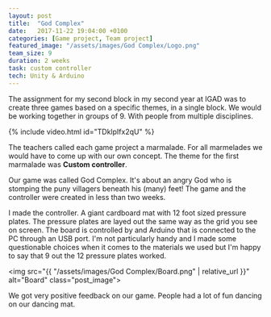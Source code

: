 ```yaml
---
layout: post
title:  "God Complex"
date:   2017-11-22 19:04:00 +0100
categories: [Game project, Team project]
featured_image: "/assets/images/God Complex/Logo.png"
team_size: 9
duration: 2 weeks
task: custom controller
tech: Unity & Arduino
---
```

The assignment for my second block in my second year at IGAD was to create three games based on a specific themes, in a single block. We would be working together in groups of 9. With people from multiple disciplines.

<!--more-->
{% include video.html id="TDklpIfx2qU" %}

The teachers called each game project a marmalade. For all marmelades we would have to come up with our own concept. The theme for the first marmalade was <strong>Custom controller</strong>.

Our game was called God Complex. It's about an angry God who is stomping the puny villagers beneath his (many) feet! The game and the controller were created in less than two weeks.

I made the controller. A giant cardboard mat with 12 foot sized pressure plates. The pressure plates are layed out the same way as the grid you see on screen. The board is controlled by and Arduino that is connected to the PC through an USB port. I'm not particularly handy and I made some questionable choices when it comes to the materials we used but I'm happy to say that 9 out the 12 pressure plates worked.

<img src="{{ "/assets/images/God Complex/Board.png" | relative_url }}" alt="Board" class="post_image">

We got very positive feedback on our game. People had a lot of fun dancing on our dancing mat.
